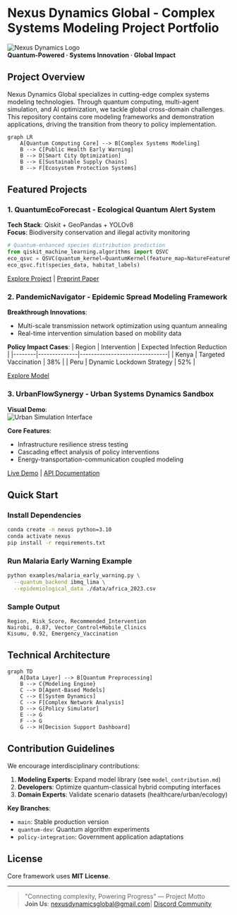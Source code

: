 # Nexus Dynamics Global - Complex Systems Modeling Project Portfolio

![Nexus Dynamics Logo](https://imgur.com/a/10l7TYt)  
**Quantum-Powered · Systems Innovation · Global Impact**

## Project Overview
Nexus Dynamics Global specializes in cutting-edge complex systems modeling technologies. Through quantum computing, multi-agent simulation, and AI optimization, we tackle global cross-domain challenges. This repository contains core modeling frameworks and demonstration applications, driving the transition from theory to policy implementation.

```mermaid
graph LR
    A[Quantum Computing Core] --> B[Complex Systems Modeling]
    B --> C[Public Health Early Warning]
    B --> D[Smart City Optimization]
    B --> E[Sustainable Supply Chains]
    B --> F[Ecosystem Protection Systems]
```

## Featured Projects

### 1. QuantumEcoForecast - Ecological Quantum Alert System
**Tech Stack**: Qiskit + GeoPandas + YOLOv8  
**Focus**: Biodiversity conservation and illegal activity monitoring  
```python
# Quantum-enhanced species distribution prediction
from qiskit_machine_learning.algorithms import QSVC
eco_qsvc = QSVC(quantum_kernel=QuantumKernel(feature_map=NatureFeatureMap()))
eco_qsvc.fit(species_data, habitat_labels)
```

[Explore Project](./QuantumEcoForecast) | [Preprint Paper](https://arxiv.org/abs/xxxx.xxxxx)

### 2. PandemicNavigator - Epidemic Spread Modeling Framework
**Breakthrough Innovations**:
- Multi-scale transmission network optimization using quantum annealing
- Real-time intervention simulation based on mobility data

**Policy Impact Cases**:
| Region | Intervention | Expected Infection Reduction |
|--------|--------------|-------------------------------|
| Kenya | Targeted Vaccination | 38% |
| Peru | Dynamic Lockdown Strategy | 52% |

[Explore Model](./PandemicNavigator)

### 3. UrbanFlowSynergy - Urban Systems Dynamics Sandbox
**Visual Demo**:  
![Urban Simulation Interface](https://via.placeholder.com/600x300?text=Urban+Simulation+Dashboard)

**Core Features**:
- Infrastructure resilience stress testing
- Cascading effect analysis of policy interventions
- Energy-transportation-communication coupled modeling

[Live Demo](https://demo.nexus-dynamics.global/urban) | [API Documentation](./UrbanFlowSynergy/docs)

## Quick Start

### Install Dependencies
```bash
conda create -n nexus python=3.10
conda activate nexus
pip install -r requirements.txt
```

### Run Malaria Early Warning Example
```bash
python examples/malaria_early_warning.py \
  --quantum_backend ibmq_lima \
  --epidemiological_data ./data/africa_2023.csv
```

### Sample Output
```csv
Region, Risk_Score, Recommended_Intervention
Nairobi, 0.87, Vector_Control+Mobile_Clinics
Kisumu, 0.92, Emergency_Vaccination
```

## Technical Architecture
```mermaid
graph TD
    A[Data Layer] --> B[Quantum Preprocessing]
    B --> C{Modeling Engine}
    C --> D[Agent-Based Models]
    C --> E[System Dynamics]
    C --> F[Complex Network Analysis]
    D --> G[Policy Simulator]
    E --> G
    F --> G
    G --> H[Decision Support Dashboard]
```

## Contribution Guidelines
We encourage interdisciplinary contributions:
1. **Modeling Experts**: Expand model library (see `model_contribution.md`)
2. **Developers**: Optimize quantum-classical hybrid computing interfaces
3. **Domain Experts**: Validate scenario datasets (healthcare/urban/ecology)

**Key Branches**:
- `main`: Stable production version
- `quantum-dev`: Quantum algorithm experiments
- `policy-integration`: Government application adaptations

## License
Core framework uses **MIT License**. 

---
> "Connecting complexity, Powering Progress" — Project Motto  
> **Join Us**: nexusdynamicsglobal@gmail.com| [Discord Community](https://discord.gg/MqSrkPPJ)
